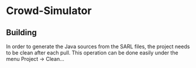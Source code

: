 # Crowd-Simulator

## Building

In order to generate the Java sources from the SARL files, the project needs to be clean after each pull. This operation can be done easily under the menu Project -> Clean...

